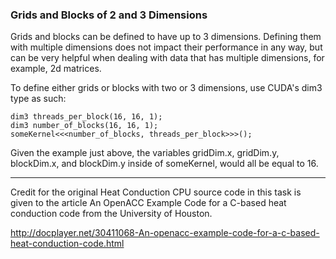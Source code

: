 ### Grids and Blocks of 2 and 3 Dimensions

Grids and blocks can be defined to have up to 3 dimensions. 
Defining them with multiple dimensions does not impact their performance in any way, 
but can be very helpful when dealing with data that has multiple dimensions, for example, 2d matrices.

To define either grids or blocks with two or 3 dimensions, use CUDA's dim3 type as such:
```
dim3 threads_per_block(16, 16, 1);
dim3 number_of_blocks(16, 16, 1);
someKernel<<<number_of_blocks, threads_per_block>>>();
```

Given the example just above, the variables gridDim.x, gridDim.y, blockDim.x, and blockDim.y inside of someKernel, would all be equal to 16.

------------------------------------------------

Credit for the original Heat Conduction CPU source code in this task is given to the article An OpenACC Example Code for a C-based heat conduction code from the University of Houston.



http://docplayer.net/30411068-An-openacc-example-code-for-a-c-based-heat-conduction-code.html
